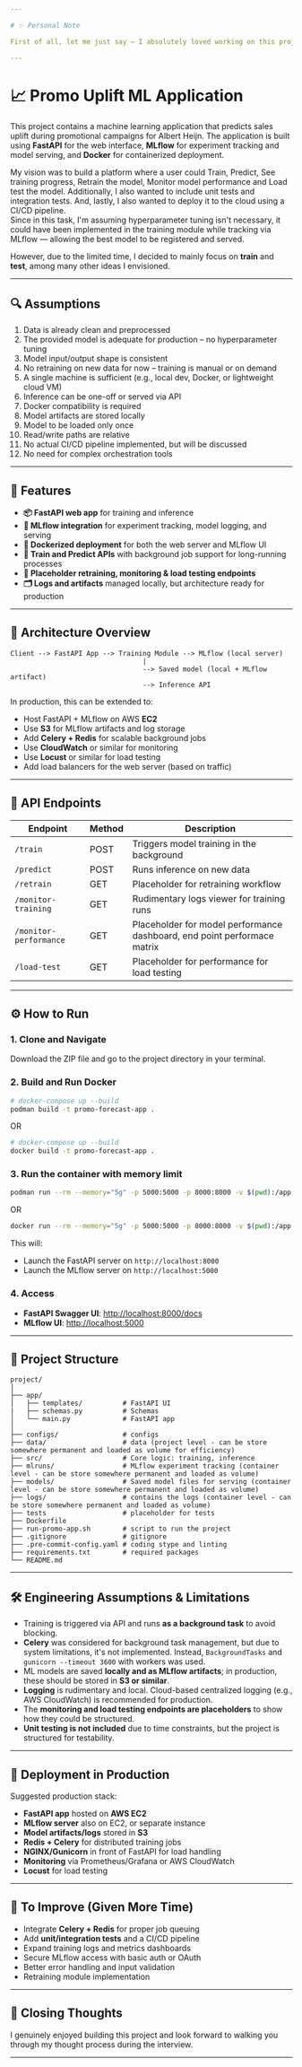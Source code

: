 ```yaml
---

# ✨ Personal Note

First of all, let me just say — I absolutely loved working on this project!

---
```


# 📈 Promo Uplift ML Application

This project contains a machine learning application that predicts sales uplift during promotional campaigns for Albert Heijn. The application is built using **FastAPI** for the web interface, **MLflow** for experiment tracking and model serving, and **Docker** for containerized deployment.

My vision was to build a platform where a user could Train, Predict, See training progress, Retrain the model, Monitor model performance and Load test the model. Additionally, I also wanted to include unit tests and integration tests. And, lastly, I also wanted to deploy it to the cloud using a CI/CD pipeline.  
Since in this task, I'm assuming hyperparameter tuning isn't necessary, it could have been implemented in the training module while tracking via MLflow — allowing the best model to be registered and served.

However, due to the limited time, I decided to mainly focus on **train** and **test**, among many other ideas I envisioned.

---

## 🔍 Assumptions

1. Data is already clean and preprocessed  
2. The provided model is adequate for production – no hyperparameter tuning  
3. Model input/output shape is consistent  
4. No retraining on new data for now – training is manual or on demand  
5. A single machine is sufficient (e.g., local dev, Docker, or lightweight cloud VM)  
6. Inference can be one-off or served via API  
7. Docker compatibility is required  
8. Model artifacts are stored locally  
9. Model to be loaded only once  
10. Read/write paths are relative  
11. No actual CI/CD pipeline implemented, but will be discussed  
12. No need for complex orchestration tools  

---

## 🚀 Features

- **📦 FastAPI web app** for training and inference  
- **🧠 MLflow integration** for experiment tracking, model logging, and serving  
- **🐳 Dockerized deployment** for both the web server and MLflow UI  
- **📡 Train and Predict APIs** with background job support for long-running processes  
- **🧪 Placeholder retraining, monitoring & load testing endpoints**  
- **🗂 Logs and artifacts** managed locally, but architecture ready for production  

---

## 🧱 Architecture Overview

```plaintext
Client --> FastAPI App --> Training Module --> MLflow (local server)
                                 |
                                 --> Saved model (local + MLflow artifact)
                                 --> Inference API
```

In production, this can be extended to:
- Host FastAPI + MLflow on AWS **EC2**  
- Use **S3** for MLflow artifacts and log storage  
- Add **Celery + Redis** for scalable background jobs  
- Use **CloudWatch** or similar for monitoring  
- Use **Locust** or similar for load testing  
- Add load balancers for the web server (based on traffic)

---

## 🧪 API Endpoints

| Endpoint | Method | Description |
|----------|--------|-------------|
| `/train` | POST   | Triggers model training in the background |
| `/predict` | POST | Runs inference on new data |
| `/retrain` | GET  | Placeholder for retraining workflow |
| `/monitor-training` | GET | Rudimentary logs viewer for training runs |
| `/monitor-performance` | GET | Placeholder for model performance dashboard, end point performace matrix |
| `/load-test` | GET | Placeholder for performance for load testing |

---

## ⚙️ How to Run

### 1. Clone and Navigate
Download the ZIP file and go to the project directory in your terminal.

### 2. Build and Run Docker
```bash
# docker-compose up --build
podman build -t promo-forecast-app .
```
OR
```bash
# docker-compose up --build
docker build -t promo-forecast-app .
```

### 3. Run the container with memory limit
```bash
podman run --rm --memory="5g" -p 5000:5000 -p 8000:8000 -v $(pwd):/app promo-forecast-app
```
OR
```bash
docker run --rm --memory="5g" -p 5000:5000 -p 8000:8000 -v $(pwd):/app promo-forecast-app
```

This will:
- Launch the FastAPI server on `http://localhost:8000`
- Launch the MLflow server on `http://localhost:5000`

### 4. Access
- **FastAPI Swagger UI**: [http://localhost:8000/docs](http://localhost:8000/docs)  
- **MLflow UI**: [http://localhost:5000](http://localhost:5000)

---

## 📂 Project Structure

```
project/
│
├── app/
│   ├── templates/          # FastAPI UI             
|   ├── schemas.py          # Schemas
│   └── main.py             # FastAPI app
│
├── configs/                # configs
├── data/                   # data (project level - can be store somewhere permanent and loaded as volume for efficiency)
├── src/                    # Core logic: training, inference
├── mlruns/                 # MLflow experiment tracking (container level - can be store somewhere permanent and loaded as volume)
├── models/                 # Saved model files for serving (container level - can be store somewhere permanent and loaded as volume)
├── logs/                   # contains the logs (container level - can be store somewhere permanent and loaded as volume)
├── tests                   # placeholder for tests
├── Dockerfile
├── run-promo-app.sh        # script to run the project
├── .gitignore              # gitignore
├── .pre-commit-config.yaml # coding stype and linting
├── requirements.txt        # required packages
└── README.md

```
---

## 🛠 Engineering Assumptions & Limitations

- Training is triggered via API and runs **as a background task** to avoid blocking.
- **Celery** was considered for background task management, but due to system limitations, it's not implemented. Instead, `BackgroundTasks` and `gunicorn --timeout 3600` with workers was used.
- ML models are saved **locally and as MLflow artifacts**; in production, these should be stored in **S3 or similar**.
- **Logging** is rudimentary and local. Cloud-based centralized logging (e.g., AWS CloudWatch) is recommended for production.
- The **monitoring and load testing endpoints are placeholders** to show how they could be structured.
- **Unit testing is not included** due to time constraints, but the project is structured for testability.

---

## 🚀 Deployment in Production

Suggested production stack:
- **FastAPI app** hosted on **AWS EC2**
- **MLflow server** also on EC2, or separate instance
- **Model artifacts/logs** stored in **S3**
- **Redis + Celery** for distributed training jobs
- **NGINX/Gunicorn** in front of FastAPI for load handling
- **Monitoring** via Prometheus/Grafana or AWS CloudWatch
- **Locust** for load testing
---

## 📌 To Improve (Given More Time)

- Integrate **Celery + Redis** for proper job queuing
- Add **unit/integration tests** and a CI/CD pipeline
- Expand training logs and metrics dashboards
- Secure MLflow access with basic auth or OAuth
- Better error handling and input validation
- Retraining module implementation

---

## 🙌 Closing Thoughts

I genuinely enjoyed building this project and look forward to walking you through my thought process during the interview.

---